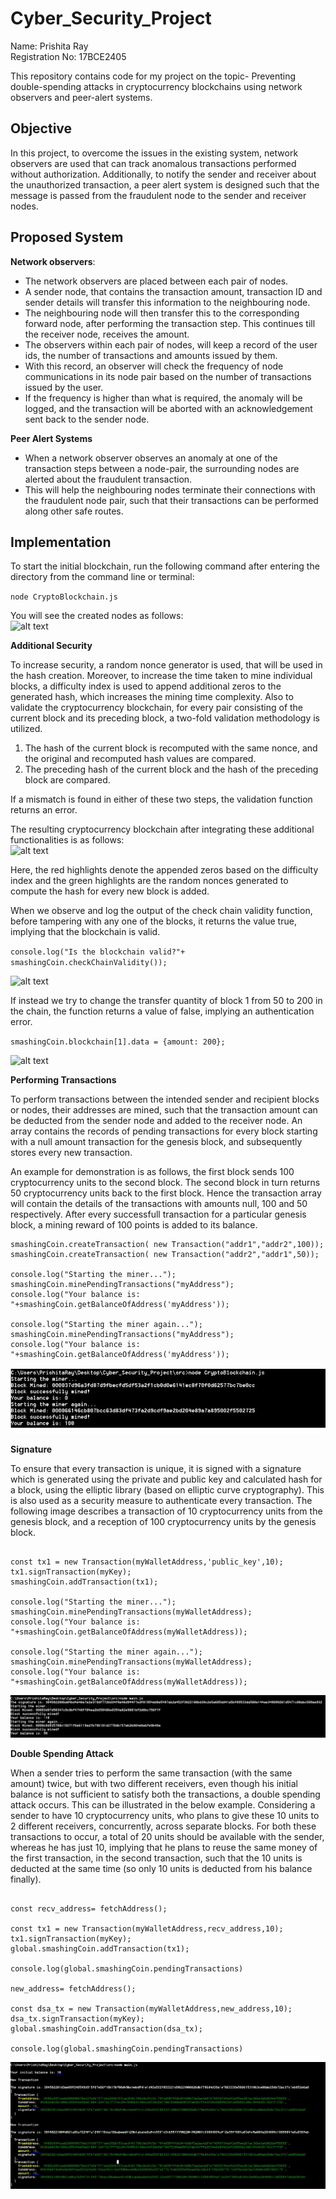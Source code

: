 # Cyber_Security_Project
Name: Prishita Ray  
Registration No: 17BCE2405

This repository contains code for my project on the topic- Preventing double-spending attacks in cryptocurrency blockchains using network observers and peer-alert systems. 

## Objective  
In this project, to overcome the issues in the existing system, network observers are used that can track anomalous transactions performed without authorization. 
Additionally, to notify the sender and receiver about the unauthorized transaction, a peer alert system is designed such that the message is passed from the fraudulent node to the sender and receiver nodes. 

## Proposed System  

**Network observers**: 
* The network observers are placed between each pair of nodes. 
* A sender node, that contains the transaction amount, transaction ID and sender details will transfer this information to the neighbouring node. 
* The neighbouring node will then transfer this to the corresponding forward node, after performing the transaction step. This continues till the receiver node, receives the amount. 
* The observers within each pair of nodes, will keep a record of the user ids, the number of transactions and amounts issued by them. 
* With this record, an observer will check the frequency of node communications in its node pair based on the number of transactions issued by the user. 
* If the frequency is higher than what is required, the anomaly will be logged, and the transaction will be aborted with an acknowledgement sent back to the sender node. 

**Peer Alert Systems**
* When a network observer observes an anomaly at one of the transaction steps between a node-pair, the surrounding nodes are alerted about the fraudulent transaction. 
* This will help the neighbouring nodes terminate their connections with the fraudulent node pair, such that their transactions can be performed along other safe routes. 


## Implementation
To start the initial blockchain, run the following command after entering the directory from the command line or terminal:  

```node CryptoBlockchain.js```

You will see the created nodes as follows:  
![alt text](https://github.com/PRISHIta123/Cyber_Security_Project/blob/master/bc.JPG)

**Additional Security**

To increase security, a random nonce generator is used, that will be used in the hash creation. Moreover, to increase the time taken to mine individual blocks, a difficulty index is used to append additional zeros to the generated hash, which increases the mining time complexity. Also to validate the cryptocurrency blockchain, for every pair consisting of the current block and its preceding block, a two-fold validation methodology is utilized.   

1. The hash of the current block is recomputed with the same nonce, and the original and recomputed hash values are compared.  
2. The preceding hash of the current block and the hash of the preceding block are compared.  

If a mismatch is found in either of these two steps, the validation function returns an error.  

The resulting cryptocurrency blockchain after integrating these additional functionalities is as follows:  
![alt text](https://github.com/PRISHIta123/Cyber_Security_Project/blob/master/bc1.JPG)

Here, the red highlights denote the appended zeros based on the difficulty index and the green highlights are the random nonces generated to compute the hash for every new block is added.

When we observe and log the output of the check chain validity function, before tampering with any one of the blocks, it returns the value true, implying that the blockchain is valid.

```console.log("Is the blockchain valid?"+ smashingCoin.checkChainValidity());```

![alt text](https://github.com/PRISHIta123/Cyber_Security_Project/blob/master/true.JPG)

If instead we try to change the transfer quantity of block 1 from 50 to 200 in the chain, the function returns a value of false, implying an authentication error. 

```smashingCoin.blockchain[1].data = {amount: 200};```

![alt text](https://github.com/PRISHIta123/Cyber_Security_Project/blob/master/false.JPG)

**Performing Transactions**  

To perform transactions between the intended sender and recipient blocks or nodes, their addresses are mined, such that the transaction amount can be deducted from the sender node and added to the receiver node. An array contains the records of pending transactions for every block starting with a null amount transaction for the genesis block, and subsequently stores every new transaction. 

An example for demonstration is as follows, the first block sends 100 cryptocurrency units to the second block. The second block in turn returns 50 cryptocurrency units back to the first block. Hence the transaction array will contain the details of the transactions with amounts null, 100 and 50 respectively. After every successfull transaction for a particular genesis block, a mining reward of 100 points is added to its balance.  

```let smashingCoin = new CryptoBlockchain();
smashingCoin.createTransaction( new Transaction("addr1","addr2",100));
smashingCoin.createTransaction( new Transaction("addr2","addr1",50));

console.log("Starting the miner...");
smashingCoin.minePendingTransactions("myAddress");
console.log("Your balance is: "+smashingCoin.getBalanceOfAddress('myAddress'));

console.log("Starting the miner again...");
smashingCoin.minePendingTransactions("myAddress");
console.log("Your balance is: "+smashingCoin.getBalanceOfAddress('myAddress'));
```

![alt text](https://github.com/PRISHIta123/Cyber_Security_Project/blob/master/transaction.JPG)

**Signature**  

To ensure that every transaction is unique, it is signed with a signature which is generated using the private and public key and calculated hash for a block, using the elliptic library (based on elliptic curve cryptography). This is also used as a security measure to authenticate every transaction. The following image describes a transaction of 10 cryptocurrency units from the genesis block, and a reception of 100 cryptocurrency units by the genesis block.  

```let smashingCoin = new CryptoBlockchain();

const tx1 = new Transaction(myWalletAddress,'public_key',10);
tx1.signTransaction(myKey);
smashingCoin.addTransaction(tx1);

console.log("Starting the miner...");
smashingCoin.minePendingTransactions(myWalletAddress);
console.log("Your balance is: "+smashingCoin.getBalanceOfAddress(myWalletAddress));

console.log("Starting the miner again...");
smashingCoin.minePendingTransactions(myWalletAddress);
console.log("Your balance is: "+smashingCoin.getBalanceOfAddress(myWalletAddress));
```

![alt text](https://github.com/PRISHIta123/Cyber_Security_Project/blob/master/sign.JPG)

**Double Spending Attack**  

When a sender tries to perform the same transaction (with the same amount) twice, but with two different receivers, even though his initial balance is not sufficient to satisfy both the transactions, a double spending attack occurs. This can be illustrated in the below example. Considering a sender to have 10 cryptocurrency units, who plans to give these 10 units to 2 different receivers, concurrently, across separate blocks. For both these transactions to occur, a total of 20 units should be available with the sender, whereas he has just 10, implying that he plans to reuse the same money of the first transaction, in the second transaction, such that the 10 units is deducted at the same time (so only 10 units is deducted from his balance finally).

```global.smashingCoin = new CryptoBlockchain();

const recv_address= fetchAddress();

const tx1 = new Transaction(myWalletAddress,recv_address,10);
tx1.signTransaction(myKey);
global.smashingCoin.addTransaction(tx1);

console.log(global.smashingCoin.pendingTransactions)

new_address= fetchAddress();

const dsa_tx = new Transaction(myWalletAddress,new_address,10);
dsa_tx.signTransaction(myKey);
global.smashingCoin.addTransaction(dsa_tx);

console.log(global.smashingCoin.pendingTransactions)
```  

![alt text](https://github.com/PRISHIta123/Cyber_Security_Project/blob/master/DSA.JPG)



